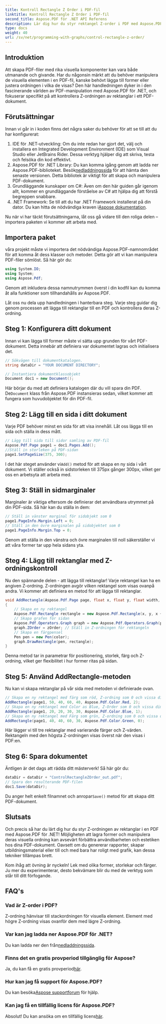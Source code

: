 ```yaml
---
title: Kontroll Rectangle Z Order i PDF-fil
linktitle: Kontroll Rectangle Z Order i PDF-fil
second_title: Aspose.PDF för .NET API Referens
description: Lär dig hur du styr rektangel Z-order i PDF med Aspose.PDF för .NET i denna detaljerade steg-för-steg-handledning. Perfekt för utvecklare som vill förbättra PDF-dokument.
type: docs
weight: 40
url: /sv/net/programming-with-graphs/control-rectangle-z-order/
---
```

## Introduktion

Att skapa PDF-filer med rika visuella komponenter kan vara både utmanande och givande. Har du någonsin märkt att du behöver manipulera de visuella elementen i en PDF-fil, kanske behövt lägga till former eller justera ordningen i vilka de visas? Den här handledningen dyker in i den fascinerande världen av PDF-manipulation med Aspose.PDF för .NET, och fokuserar specifikt på att kontrollera Z-ordningen av rektanglar i ett PDF-dokument. 

## Förutsättningar 

Innan vi går in i koden finns det några saker du behöver för att se till att du har konfigurerat:

1. IDE för .NET-utveckling: Om du inte redan har gjort det, välj och installera en Integrated Development Environment (IDE) som Visual Studio eller JetBrains Rider. Dessa verktyg hjälper dig att skriva, testa och felsöka din kod effektivt.
2.  Aspose.PDF för .NET Library: Du kan komma igång genom att ladda ner Aspose.PDF-biblioteket. Besök[nedladdningssida](https://releases.aspose.com/pdf/net/) för att hämta den senaste versionen. Detta bibliotek är viktigt för att skapa och manipulera PDF-dokument.
3. Grundläggande kunskaper om C#: Även om den här guiden går igenom allt, kommer en grundläggande förståelse av C# att hjälpa dig att förstå begreppen snabbare.
4.  .NET Framework: Se till att du har .NET Framework installerat på din dator. Du kan hitta de nödvändiga kraven i[Aspose dokumentation](https://reference.aspose.com/pdf/net/).

Nu när vi har täckt förutsättningarna, låt oss gå vidare till den roliga delen – importera paketen vi kommer att arbeta med.

## Importera paket

våra projekt måste vi importera det nödvändiga Aspose.PDF-namnområdet för att komma åt dess klasser och metoder. Detta gör att vi kan manipulera PDF-filer sömlöst. Så här gör du:

```csharp
using System.IO;
using System;
using Aspose.Pdf;
```

Genom att inkludera dessa namnutrymmen överst i din kodfil kan du komma åt alla funktioner som tillhandahålls av Aspose.PDF.

Låt oss nu dela upp handledningen i hanterbara steg. Varje steg guidar dig genom processen att lägga till rektanglar till en PDF och kontrollera deras Z-ordning.

## Steg 1: Konfigurera ditt dokument

Innan vi kan lägga till former måste vi sätta upp grunden för vårt PDF-dokument. Detta innebär att definiera var dokumentet lagras och initialisera det.

```csharp
// Sökvägen till dokumentkatalogen.
string dataDir = "YOUR DOCUMENT DIRECTORY";

// Instantiera dokumentklassobjekt
Document doc1 = new Document();
```
 Här börjar du med att definiera katalogen där du vill spara din PDF. De`Document` klass från Aspose.PDF instansieras sedan, vilket kommer att fungera som huvudobjektet för din PDF-fil.

## Steg 2: Lägg till en sida i ditt dokument

Varje PDF behöver minst en sida för att visa innehåll. Låt oss lägga till en sida och ställa in dess mått.

```csharp
// Lägg till sida till sidor samling av PDF-fil
Aspose.Pdf.Page page1 = doc1.Pages.Add();
//Ställ in storleken på PDF-sidan
page1.SetPageSize(375, 300);
```
 I det här steget använder vi`Add()` metod för att skapa en ny sida i vårt dokument. Vi ställer också in sidstorleken till 375px gånger 300px, vilket ger oss en arbetsyta att arbeta med.

## Steg 3: Ställ in sidmarginaler 

Marginaler är viktiga eftersom de definierar det användbara utrymmet på din PDF-sida. Så här kan du ställa in dem:

```csharp
// Ställ in vänster marginal för sidobjekt som 0
page1.PageInfo.Margin.Left = 0;
// Ställ in den övre marginalen på sidobjektet som 0
page1.PageInfo.Margin.Top = 0;
```
Genom att ställa in den vänstra och övre marginalen till noll säkerställer vi att våra former tar upp hela sidans yta.

## Steg 4: Lägg till rektanglar med Z-ordningskontroll

Nu den spännande delen - att lägga till rektanglar! Varje rektangel kan ha en angiven Z-ordning. Z-ordningen avgör vilken rektangel som visas ovanpå andra. Vi kommer att definiera en metod för att lägga till rektanglar.

```csharp
void AddRectangle(Aspose.Pdf.Page page, float x, float y, float width, float height, Aspose.Pdf.Color color, int zOrder)
{
    // Skapa en ny rektangel
    Aspose.Pdf.Rectangle rectangle = new Aspose.Pdf.Rectangle(x, y, x + width, y + height);
    // Skapa grafen för sidan
    Aspose.Pdf.Operators.Graph graph = new Aspose.Pdf.Operators.Graph(page);
    graph.ZOrder = zOrder; // Ställ in Z-ordningen för rektangeln
    // Skapa en färgpensel
    Pen pen = new Pen(color);
    graph.DrawRectangle(pen, rectangle);
}
```
Denna metod tar in parametrar för positionering, storlek, färg och Z-ordning, vilket ger flexibilitet i hur former ritas på sidan.

## Steg 5: Använd AddRectangle-metoden

Nu kan vi skapa rektanglar på vår sida med metoden vi definierade ovan.

```csharp
// Skapa en ny rektangel med färg som röd, Z-ordning som 0 och vissa dimensioner
AddRectangle(page1, 50, 40, 60, 40, Aspose.Pdf.Color.Red, 2);
// Skapa en ny rektangel med Color as Blue, Z-Order som 0 och vissa dimensioner
AddRectangle(page1, 20, 20, 30, 30, Aspose.Pdf.Color.Blue, 1);
// Skapa en ny rektangel med Färg som grön, Z-ordning som 0 och vissa dimensioner
AddRectangle(page1, 40, 40, 60, 30, Aspose.Pdf.Color.Green, 0);
```
Här lägger vi till tre rektanglar med varierande färger och Z-värden. Rektangeln med den högsta Z-ordningen visas överst när den visas i PDF:en.

## Steg 6: Spara dokumentet 

Äntligen är det dags att rädda ditt mästerverk! Så här gör du:

```csharp
dataDir = dataDir + "ControlRectangleZOrder_out.pdf";
// Spara den resulterande PDF-filen
doc1.Save(dataDir);
```
 Du anger helt enkelt filnamnet och anropar`Save()` metod för att skapa ditt PDF-dokument.

## Slutsats 

Och precis så har du lärt dig hur du styr Z-ordningen av rektanglar i en PDF med Aspose.PDF för .NET! Möjligheten att lagra former och manipulera deras visuella ordning kan avsevärt förbättra användbarheten och estetiken hos dina PDF-dokument. Oavsett om du genererar rapporter, skapar utbildningsmaterial eller till och med bara har roligt med grafik, kan dessa tekniker tillämpas brett.

Kom ihåg att övning är nyckeln! Lek med olika former, storlekar och färger. Ju mer du experimenterar, desto bekvämare blir du med de verktyg som står till ditt förfogande.

## FAQ's

### Vad är Z-order i PDF?
Z-ordning hänvisar till stackordningen för visuella element. Element med högre Z-ordning visas ovanför dem med lägre Z-ordning.

### Var kan jag ladda ner Aspose.PDF för .NET?
 Du kan ladda ner den från[nedladdningssida](https://releases.aspose.com/pdf/net/).

### Finns det en gratis provperiod tillgänglig för Aspose?
 Ja, du kan få en gratis provperiod[här](https://releases.aspose.com/).

### Hur kan jag få support för Aspose.PDF?
 Du kan besöka[Aspose supportforum](https://forum.aspose.com/c/pdf/10) för hjälp.

### Kan jag få en tillfällig licens för Aspose.PDF?
 Absolut! Du kan ansöka om en tillfällig licens[här](https://purchase.aspose.com/temporary-license/).